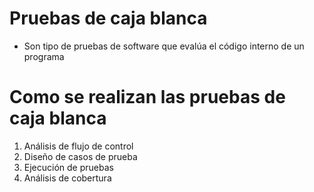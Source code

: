 # Pruebas de caja blanca
* Son tipo de pruebas de software que evalúa el código interno de un programa

# Como se realizan las pruebas de caja blanca
1. Análisis de flujo de control
2. Diseño de casos de prueba
3. Ejecución de pruebas
4. Análisis de cobertura

